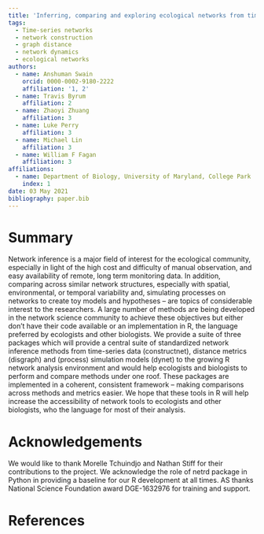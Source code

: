 ```yaml
---
title: 'Inferring, comparing and exploring ecological networks from time-series data through R packages constructnet, disgraph and dynet'
tags:
  - Time-series networks
  - network construction
  - graph distance
  - network dynamics
  - ecological networks
authors:
  - name: Anshuman Swain
    orcid: 0000-0002-9180-2222
    affiliation: '1, 2'
  - name: Travis Byrum
    affiliation: 2
  - name: Zhaoyi Zhuang
    affiliation: 3
  - name: Luke Perry
    affiliation: 3
  - name: Michael Lin
    affiliation: 3
  - name: William F Fagan
    affiliation: 3
affiliations:
  - name: Department of Biology, University of Maryland, College Park
    index: 1
date: 03 May 2021
bibliography: paper.bib
---
```


# Summary

Network inference is a major field of interest for the ecological community, especially in light of the high cost and difficulty of manual observation, and easy availability of remote, long term monitoring data. In addition, comparing across similar network structures, especially with spatial, environmental, or temporal variability and, simulating processes on networks to create toy models and hypotheses – are topics of considerable interest to the researchers.
A large number of methods are being developed in the network science community to achieve these objectives but either don’t have their code available or an implementation in R, the language preferred by ecologists and other biologists.
We provide a suite of three packages which will provide a central suite of standardized network inference methods from time-series data (constructnet), distance metrics (disgraph) and (process) simulation models (dynet) to the growing R network analysis environment and would help ecologists and biologists to perform and compare methods under one roof.
These packages are implemented in a coherent, consistent framework – making comparisons across methods and metrics easier. We hope that these tools in R will help increase the accessibility of network tools to ecologists and other biologists, who the language for most of their analysis.

# Acknowledgements

We would like to thank Morelle Tchuindjo and Nathan Stiff for their contributions to the project. We
acknowledge the role of netrd package in Python in providing a baseline for our R development at all
times. AS thanks National Science Foundation award DGE-1632976 for training and support.

# References
